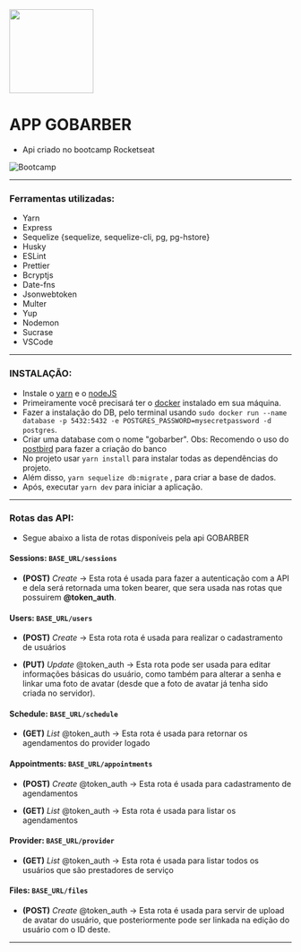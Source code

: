 <img src="https://s3.us-east-2.amazonaws.com/gobarber-img/logo.svg" height = "150"/>

# APP GOBARBER

- Api criado no bootcamp Rocketseat

![Bootcamp](https://rocketseat.com.br/static/images/update/bootcamp.svg)

---

### Ferramentas utilizadas:

- Yarn
- Express
- Sequelize {sequelize, sequelize-cli, pg, pg-hstore}
- Husky
- ESLint
- Prettier
- Bcryptjs
- Date-fns
- Jsonwebtoken
- Multer
- Yup
- Nodemon
- Sucrase
- VSCode

---

### INSTALAÇÃO:
 
- Instale o [yarn](https://yarnpkg.com/en/docs/install#debian-stable) e o [nodeJS](https://nodejs.org/en/download/)
- Primeiramente você precisará ter o [docker](https://www.docker.com/get-started) instalado em sua máquina.
- Fazer a instalação do DB, pelo terminal usando `sudo docker run --name database -p 5432:5432 -e POSTGRES_PASSWORD=mysecretpassword -d postgres`.
- Criar uma database com o nome "gobarber". Obs: Recomendo o uso do [postbird](https://electronjs.org/apps/postbird) para fazer a criação do banco
- No projeto usar `yarn install` para instalar todas as dependências do projeto.
- Além disso, `yarn sequelize db:migrate` , para criar a base de dados.
- Após, executar `yarn dev` para iniciar a aplicação.

---

### Rotas das API:

- Segue abaixo a lista de rotas disponíveis pela api GOBARBER

#### Sessions: ```BASE_URL/sessions```

  - **(POST)** *Create* -> Esta rota é usada para fazer a autenticação com a API e dela será retornada uma token bearer, que sera usada nas rotas que possuirem **@token_auth**.

#### Users: ```BASE_URL/users```

  - **(POST)** *Create* -> Esta rota rota é usada para realizar o cadastramento de usuários
  
  - **(PUT)** *Update* @token_auth -> Esta rota pode ser usada para editar informações básicas do usuário, como também para alterar a senha e linkar uma foto de avatar (desde que a foto de avatar já tenha sido criada no servidor).

#### Schedule: ```BASE_URL/schedule```

  - **(GET)** *List* @token_auth -> Esta rota é usada para retornar os agendamentos do provider logado

#### Appointments: ```BASE_URL/appointments```

  - **(POST)** *Create* @token_auth -> Esta rota é usada para cadastramento de agendamentos
  
  - **(GET)** *List* @token_auth -> Esta rota é usada para listar os agendamentos

#### Provider: ```BASE_URL/provider```

  - **(GET)** *List* @token_auth -> Esta rota é usada para listar todos os usuários que são prestadores de serviço

#### Files: ```BASE_URL/files```

  - **(POST)** *Create* @token_auth -> Esta rota é usada para servir de upload de avatar do usuário, que posteriormente pode ser linkada na edição do usuário com o ID deste.
  
---
